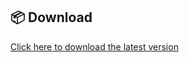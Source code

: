 ## 📦 Download

[Click here to download the latest version](https://github.com/Tesdv/phishnet_extension/releases/latest)
